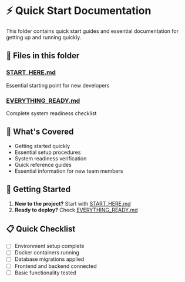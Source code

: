 # ⚡ Quick Start Documentation

This folder contains quick start guides and essential documentation for getting up and running quickly.

## 📄 Files in this folder

### [START_HERE.md](./START_HERE.md)
Essential starting point for new developers

### [EVERYTHING_READY.md](./EVERYTHING_READY.md)
Complete system readiness checklist

## 🎯 What's Covered

- Getting started quickly
- Essential setup procedures
- System readiness verification
- Quick reference guides
- Essential information for new team members

## 🚀 Getting Started

1. **New to the project?** Start with [START_HERE.md](./START_HERE.md)
2. **Ready to deploy?** Check [EVERYTHING_READY.md](./EVERYTHING_READY.md)

## 📋 Quick Checklist

- [ ] Environment setup complete
- [ ] Docker containers running
- [ ] Database migrations applied
- [ ] Frontend and backend connected
- [ ] Basic functionality tested
